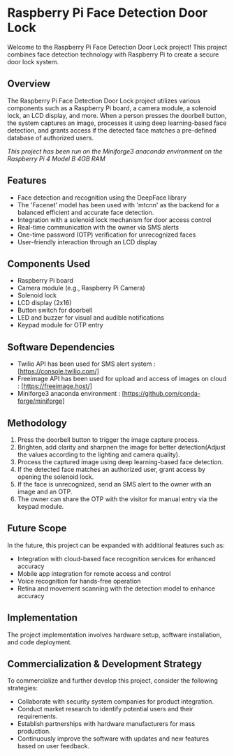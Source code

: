 # Raspberry Pi Face Detection Door Lock

Welcome to the Raspberry Pi Face Detection Door Lock project! This project combines face detection technology with Raspberry Pi to create a secure door lock system.

## Overview

The Raspberry Pi Face Detection Door Lock project utilizes various components such as a Raspberry Pi board, a camera module, a solenoid lock, an LCD display, and more. When a person presses the doorbell button, the system captures an image, processes it using deep learning-based face detection, and grants access if the detected face matches a pre-defined database of authorized users.

*This project has been run on the Miniforge3 anaconda environment on the Raspberry Pi 4 Model B 4GB RAM*

## Features

- Face detection and recognition using the DeepFace library
- The 'Facenet' model has been used with 'mtcnn' as the backend for a balanced efficient and accurate face detection.
- Integration with a solenoid lock mechanism for door access control
- Real-time communication with the owner via SMS alerts
- One-time password (OTP) verification for unrecognized faces
- User-friendly interaction through an LCD display

## Components Used

- Raspberry Pi board
- Camera module (e.g., Raspberry Pi Camera)
- Solenoid lock
- LCD display (2x16)
- Button switch for doorbell
- LED and buzzer for visual and audible notifications
- Keypad module for OTP entry

## Software Dependencies

- Twilio API has been used for SMS alert system : [https://console.twilio.com/]
- Freeimage API has been used for upload and access of images on cloud : [https://freeimage.host/]
- Miniforge3 anaconda environment : [https://github.com/conda-forge/miniforge]

## Methodology

1. Press the doorbell button to trigger the image capture process.
2. Brighten, add clarity and sharpnen the image for better detection(Adjust the values according to the lighting and camera quality).
3. Process the captured image using deep learning-based face detection.
4. If the detected face matches an authorized user, grant access by opening the solenoid lock.
5. If the face is unrecognized, send an SMS alert to the owner with an image and an OTP.
6. The owner can share the OTP with the visitor for manual entry via the keypad module.

## Future Scope

In the future, this project can be expanded with additional features such as:

- Integration with cloud-based face recognition services for enhanced accuracy
- Mobile app integration for remote access and control
- Voice recognition for hands-free operation
- Retina and movement scanning with the detection model to enhance accuracy

## Implementation

The project implementation involves hardware setup, software installation, and code deployment. 

## Commercialization & Development Strategy

To commercialize and further develop this project, consider the following strategies:

- Collaborate with security system companies for product integration.
- Conduct market research to identify potential users and their requirements.
- Establish partnerships with hardware manufacturers for mass production.
- Continuously improve the software with updates and new features based on user feedback.
